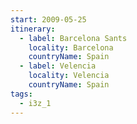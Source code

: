 ```yaml
---
start: 2009-05-25
itinerary:
  - label: Barcelona Sants
    locality: Barcelona
    countryName: Spain
  - label: Velencia
    locality: Velencia
    countryName: Spain
tags:
  - i3z_1
---
```


